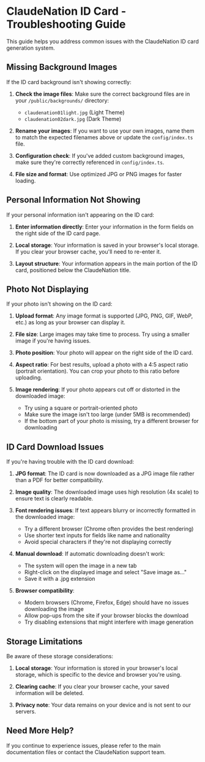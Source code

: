 # ClaudeNation ID Card - Troubleshooting Guide

This guide helps you address common issues with the ClaudeNation ID card generation system.

## Missing Background Images

If the ID card background isn't showing correctly:

1. **Check the image files**: Make sure the correct background files are in your `/public/backgrounds/` directory:
   - `claudenation01light.jpg` (Light Theme)
   - `claudenation02dark.jpg` (Dark Theme)

2. **Rename your images**: If you want to use your own images, name them to match the expected filenames above or update the `config/index.ts` file.

3. **Configuration check**: If you've added custom background images, make sure they're correctly referenced in `config/index.ts`.

4. **File size and format**: Use optimized JPG or PNG images for faster loading.

## Personal Information Not Showing

If your personal information isn't appearing on the ID card:

1. **Enter information directly**: Enter your information in the form fields on the right side of the ID card page.

2. **Local storage**: Your information is saved in your browser's local storage. If you clear your browser cache, you'll need to re-enter it.

3. **Layout structure**: Your information appears in the main portion of the ID card, positioned below the ClaudeNation title.

## Photo Not Displaying

If your photo isn't showing on the ID card:

1. **Upload format**: Any image format is supported (JPG, PNG, GIF, WebP, etc.) as long as your browser can display it.

2. **File size**: Large images may take time to process. Try using a smaller image if you're having issues.

3. **Photo position**: Your photo will appear on the right side of the ID card.

4. **Aspect ratio**: For best results, upload a photo with a 4:5 aspect ratio (portrait orientation). You can crop your photo to this ratio before uploading.

5. **Image rendering**: If your photo appears cut off or distorted in the downloaded image:
   - Try using a square or portrait-oriented photo
   - Make sure the image isn't too large (under 5MB is recommended)
   - If the bottom part of your photo is missing, try a different browser for downloading

## ID Card Download Issues

If you're having trouble with the ID card download:

1. **JPG format**: The ID card is now downloaded as a JPG image file rather than a PDF for better compatibility.

2. **Image quality**: The downloaded image uses high resolution (4x scale) to ensure text is clearly readable.

3. **Font rendering issues**: If text appears blurry or incorrectly formatted in the downloaded image:
   - Try a different browser (Chrome often provides the best rendering)
   - Use shorter text inputs for fields like name and nationality
   - Avoid special characters if they're not displaying correctly

4. **Manual download**: If automatic downloading doesn't work:
   - The system will open the image in a new tab
   - Right-click on the displayed image and select "Save image as..."
   - Save it with a .jpg extension

5. **Browser compatibility**: 
   - Modern browsers (Chrome, Firefox, Edge) should have no issues downloading the image
   - Allow pop-ups from the site if your browser blocks the download
   - Try disabling extensions that might interfere with image generation

## Storage Limitations

Be aware of these storage considerations:

1. **Local storage**: Your information is stored in your browser's local storage, which is specific to the device and browser you're using.

2. **Clearing cache**: If you clear your browser cache, your saved information will be deleted.

3. **Privacy note**: Your data remains on your device and is not sent to our servers.

## Need More Help?

If you continue to experience issues, please refer to the main documentation files or contact the ClaudeNation support team. 